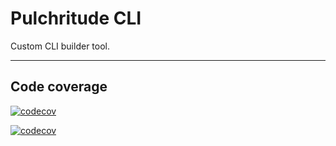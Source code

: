 # Pulchritude CLI

Custom CLI builder tool.

---

## Code coverage

[![codecov](https://codecov.io/gh/padamban/pulchritude-cli/branch/main/graph/badge.svg?token=1VR6GKQK5B)](https://codecov.io/gh/padamban/pulchritude-cli)

[![codecov](https://codecov.io/gh/padamban/pulchritude-cli/branch/main/graphs/tree.svg?token=1VR6GKQK5B)](https://codecov.io/gh/padamban/pulchritude-cli)
